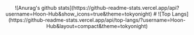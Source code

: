 <div align="center">
![Anurag's github stats](https://github-readme-stats.vercel.app/api?username=Hoon-Hub&show_icons=true&theme=tokyonight)    
#
![Top Langs](https://github-readme-stats.vercel.app/api/top-langs/?username=Hoon-Hub&layout=compact&theme=tokyonight)
</div>
